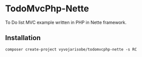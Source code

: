 # TodoMvcPhp-Nette

To Do list MVC example written in PHP in Nette framework.

## Installation
```
composer create-project vyvojarisobe/todomvcphp-nette -s RC
```
